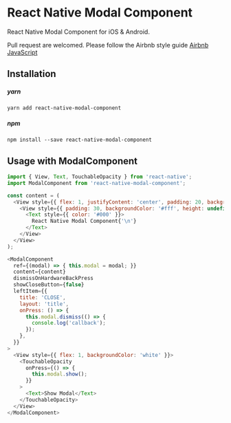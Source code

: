 # React Native Modal Component
React Native Modal Component for iOS & Android.

Pull request are welcomed. Please follow the Airbnb style guide [Airbnb JavaScript](https://github.com/airbnb/javascript)


## Installation
##### yarn
`yarn add react-native-modal-component`
##### npm
`npm install --save react-native-modal-component`


## Usage with ModalComponent
```javascript
import { View, Text, TouchableOpacity } from 'react-native';
import ModalComponent from 'react-native-modal-component';
```

```javascript
const content = (
  <View style={{ flex: 1, justifyContent: 'center', padding: 20, backgroundColor: 'rgba(0, 0, 0, 0.2)' }}>
    <View style={{ padding: 30, backgroundColor: '#fff', height: undefined, width: undefined }}>
      <Text style={{ color: '#000' }}>
        React Native Modal Component{'\n'}
      </Text>
    </View>
  </View>
);
```

```javascript
<ModalComponent
  ref={(modal) => { this.modal = modal; }}
  content={content}
  dismissOnHardwareBackPress
  showCloseButton={false}
  leftItem={{
    title: 'CLOSE',
    layout: 'title',
    onPress: () => {
      this.modal.dismiss(() => {
        console.log('callback');
      });
    },
  }}
>
  <View style={{ flex: 1, backgroundColor: 'white' }}>
    <TouchableOpacity
      onPress={() => {
        this.modal.show();
      }}
    >
      <Text>Show Modal</Text>
    </TouchableOpacity>
  </View>
</ModalComponent>
```
